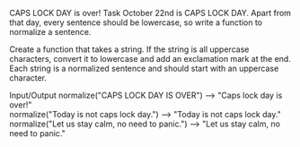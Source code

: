 CAPS LOCK DAY is over!
Task
October 22nd is CAPS LOCK DAY. Apart from that day, every sentence should be lowercase, so write a function to normalize a sentence.

Create a function that takes a string. If the string is all uppercase characters, convert it to lowercase and add an exclamation mark at the end. Each string is a normalized sentence and should start with an uppercase character.

Input/Output
normalize("CAPS LOCK DAY IS OVER")                -->   "Caps lock day is over!"  
normalize("Today is not caps lock day.")          -->   "Today is not caps lock day."  
normalize("Let us stay calm, no need to panic.")  -->   "Let us stay calm, no need to panic."  